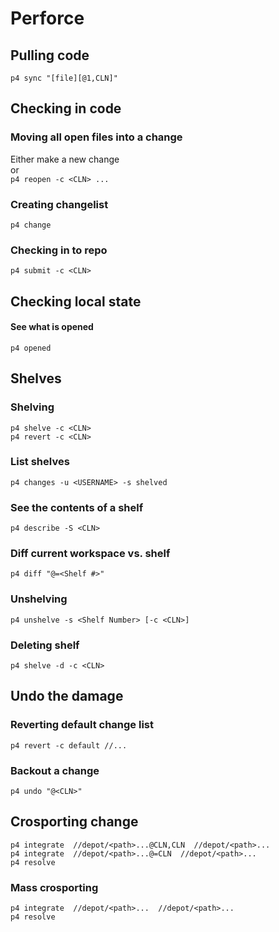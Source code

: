 # Perforce

## Pulling code
`p4 sync "[file][@1,CLN]"`

## Checking in code

### Moving all open files into a change
Either make a new change  
or  
`p4 reopen -c <CLN> ...`

### Creating changelist
`p4 change`

### Checking in to repo
`p4 submit -c <CLN>`

## Checking local state

#### See what is opened
`p4 opened`

## Shelves

### Shelving
    p4 shelve -c <CLN>
    p4 revert -c <CLN>

### List shelves
`p4 changes -u <USERNAME> -s shelved`

### See the contents of a shelf
`p4 describe -S <CLN>`

### Diff current workspace vs. shelf
`p4 diff "@=<Shelf #>"`

### Unshelving
`p4 unshelve -s <Shelf Number> [-c <CLN>]`

### Deleting shelf
`p4 shelve -d -c <CLN>`

## Undo the damage

### Reverting default change list
`p4 revert -c default //...`

### Backout a change
`p4 undo "@<CLN>"`

## Crosporting change
    p4 integrate  //depot/<path>...@CLN,CLN  //depot/<path>...
    p4 integrate  //depot/<path>...@=CLN  //depot/<path>...
    p4 resolve

### Mass crosporting
    p4 integrate  //depot/<path>...  //depot/<path>...
    p4 resolve
